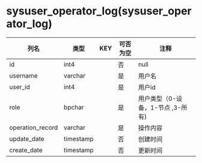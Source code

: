 # sysuser_operator_log(sysuser_operator_log)
| 列名   | 类型   | KEY  | 可否为空 | 注释   |
| ---- | ---- | ---- | ---- | ---- |
|id|int4||否|null|
|username|varchar||是|用户名|
|user_id|int4||是|用户id|
|role|bpchar||是|用户类型（0-设备，1-节点 ,3-所有)|
|operation_record|varchar||是|操作内容|
|update_date|timestamp||否|创建时间|
|create_date|timestamp||否|更新时间|
